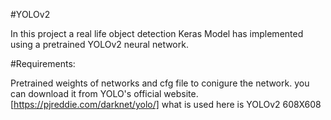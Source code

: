 
#YOLOv2

In this project a real life object detection Keras Model has implemented using a pretrained YOLOv2 neural network.

#Requirements:

Pretrained weights of networks and cfg file to conigure the network.
you can download it from YOLO's official website.
[https://pjreddie.com/darknet/yolo/] what is used here is YOLOv2 608X608
